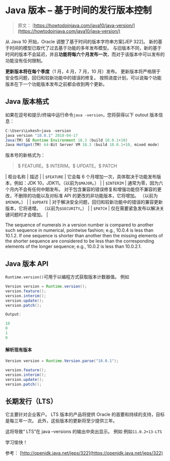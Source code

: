 # Java 版本 – 基于时间的发行版本控制

> 原文： [https://howtodoinjava.com/java10/java-version/](https://howtodoinjava.com/java10/java-version/)

从 Java 10 开始，Oracle 调整了基于时间的版本字符串方案[JEP 322]。 新的基于时间的模型已取代了过去基于功能的多年发布模型。 与旧版本不同，新的基于时间的版本不会延迟，并且**功能将每六个月发布一次**，而对于该版本中可以发布的功能没有任何限制。

**更新版本将在每个季度**（1 月，4 月，7 月，10 月）发布。 更新版本将严格限于安全性问题，回归和较新功能中的错误的修复。 按照进度计划，可以说每个功能版本在下一个功能版本发布之前都会收到两个更新。

## Java 版本格式

如果在逗号和提示/终端中运行命令`java -version`，您将获得以下 outout 版本信息：

```java
C:\Users\Lokesh>java -version
java version "10.0.1" 2018-04-17
Java(TM) SE Runtime Environment 18.3 (build 10.0.1+10)
Java HotSpot(TM) 64-Bit Server VM 18.3 (build 10.0.1+10, mixed mode)

```

版本号的新格式为：

> $ FEATURE。$ INTERIM。$ UPDATE。$ PATCH

| 柜台名称 | 描述 |
| `$FEATURE` | 它会每 6 个月增加一次，具体取决于功能发布版本，例如：JDK 10，JDK11。（以前为`$MAJOR`。） |
| `$INTERIM` | 通常为零，因为六个月内不会有任何中期发布。 对于包含兼容的错误修复和增强功能但不兼容的更改，不删除的功能以及对标准 API 的更改的非功能版本，它将增加。 （以前为`$MINOR`。） |
| `$UPDATE` | 对于解决安全问题，回归和较新功能中的错误的兼容更新版本，它将递增。 （以前为`$SECURITY`。） |
| `$PATCH` | 仅在需要紧急发布以解决关键问题时才会增加。 |

The sequence of numerals in a version number is compared to another such sequence in numerical, pointwise fashion; e.g., 10.0.4 is less than 10.1.2\. If one sequence is shorter than another then the missing elements of the shorter sequence are considered to be less than the corresponding elements of the longer sequence; e.g., 10.0.2 is less than 10.0.2.1.

## Java 版本 API

`Runtime.version()`可用于以编程方式获取版本计数器值。 例如

```java
Version version = Runtime.version();
version.feature();
version.interim();
version.update();
version.patch();

Output:

10
0
1
0

```

#### 解析现有版本

```java
Version version = Runtime.Version.parse("10.0.1");

version.feature();
version.interim();
version.update();
version.patch();

```

## 长期发行（LTS）

它主要针对企业客户。 LTS 版本的产品将提供 Oracle 的首要和持续的支持，目标是每三年一次。 此外，这些版本的更新将至少提供三年。

这将导致“ LTS”在 java –versions 的输出中突出显示。 例如 例如`11.0.2+13-LTS`

学习愉快！

参考： [http://openjdk.java.net/jeps/322](https://openjdk.java.net/jeps/322)